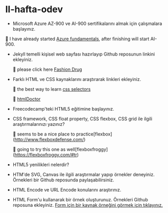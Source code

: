 # II-hafta-odev

- Microsoft Azure AZ-900 ve AI-900 sertifikalarını almak için çalışmalara başlayınız.

 :dart: I have already started [Azure fundamentals](https://docs.microsoft.com/en-us/learn/modules/intro-to-azure-fundamentals/what-is-cloud-computing), after finishing will start AI-900.

- Jekyll temelli kişisel web sayfası hazırlayıp Github reposunun linkini ekleyiniz.

    :dart: please click here [Fashion Drug](https://poghosyantatevik.github.io/my-portfolio-jekyll/)

- Farklı HTML ve CSS kaynaklarını araştırarak linkleri ekleyiniz.
  
  :dart: the best way to learn [css selectors](https://flukeout.github.io/)
  
  :dart: [htmlDoctor](http://html5doctor.com/)

- Freecodecamp'teki HTML5 eğitimine başlayınız.

- CSS framework, CSS float property, CSS flexbox, CSS grid ile ilgili araştırmalarınızı yazınız?

  :dart: seems to be a nice place to practice[flexbox] (http://www.flexboxdefense.com/)
  
  :dart: going to try this one as well[flexboxfroggy] (https://flexboxfroggy.com/#tr)

- HTML5 yenilikleri nelerdir?

- HTM'de SVG, Canvas ile ilgili araştırmalar yapıp örnekler deneyiniz. Örnekleri bir Github reposunda paylaşabilirsiniz.

- HTML Encode ve URL Encode konularını araştırınız.
 
- HTML Form'u kullanarak bir örnek oluşturunuz. Örnekleri Github reposuna ekleyiniz. [Form için bir kaynak örneğini görmek için tıklayınız.](https://developer.mozilla.org/en-US/docs/Learn/Forms/Your_first_form)
